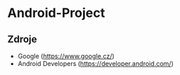 # Android-Project
## Zdroje 
- Google (https://www.google.cz/)
- Android Developers (https://developer.android.com/)
